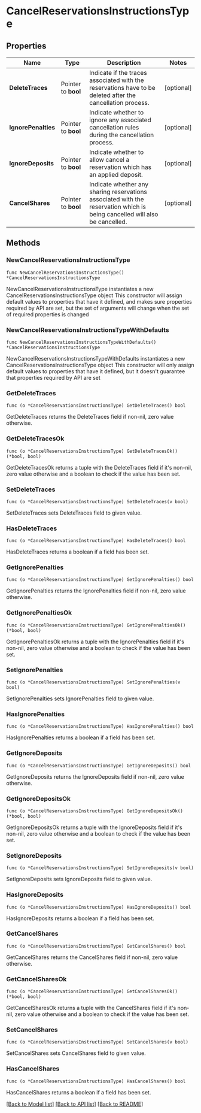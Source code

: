 # CancelReservationsInstructionsType

## Properties

Name | Type | Description | Notes
------------ | ------------- | ------------- | -------------
**DeleteTraces** | Pointer to **bool** | Indicate if the traces associated with the reservations have to be deleted after the cancellation process. | [optional] 
**IgnorePenalties** | Pointer to **bool** | Indicate whether to ignore any associated cancellation rules during the cancellation process. | [optional] 
**IgnoreDeposits** | Pointer to **bool** | Indicate whether to allow cancel a reservation which has an applied deposit. | [optional] 
**CancelShares** | Pointer to **bool** | Indicate whether any sharing reservations associated with the reservation which is being cancelled will also be cancelled. | [optional] 

## Methods

### NewCancelReservationsInstructionsType

`func NewCancelReservationsInstructionsType() *CancelReservationsInstructionsType`

NewCancelReservationsInstructionsType instantiates a new CancelReservationsInstructionsType object
This constructor will assign default values to properties that have it defined,
and makes sure properties required by API are set, but the set of arguments
will change when the set of required properties is changed

### NewCancelReservationsInstructionsTypeWithDefaults

`func NewCancelReservationsInstructionsTypeWithDefaults() *CancelReservationsInstructionsType`

NewCancelReservationsInstructionsTypeWithDefaults instantiates a new CancelReservationsInstructionsType object
This constructor will only assign default values to properties that have it defined,
but it doesn't guarantee that properties required by API are set

### GetDeleteTraces

`func (o *CancelReservationsInstructionsType) GetDeleteTraces() bool`

GetDeleteTraces returns the DeleteTraces field if non-nil, zero value otherwise.

### GetDeleteTracesOk

`func (o *CancelReservationsInstructionsType) GetDeleteTracesOk() (*bool, bool)`

GetDeleteTracesOk returns a tuple with the DeleteTraces field if it's non-nil, zero value otherwise
and a boolean to check if the value has been set.

### SetDeleteTraces

`func (o *CancelReservationsInstructionsType) SetDeleteTraces(v bool)`

SetDeleteTraces sets DeleteTraces field to given value.

### HasDeleteTraces

`func (o *CancelReservationsInstructionsType) HasDeleteTraces() bool`

HasDeleteTraces returns a boolean if a field has been set.

### GetIgnorePenalties

`func (o *CancelReservationsInstructionsType) GetIgnorePenalties() bool`

GetIgnorePenalties returns the IgnorePenalties field if non-nil, zero value otherwise.

### GetIgnorePenaltiesOk

`func (o *CancelReservationsInstructionsType) GetIgnorePenaltiesOk() (*bool, bool)`

GetIgnorePenaltiesOk returns a tuple with the IgnorePenalties field if it's non-nil, zero value otherwise
and a boolean to check if the value has been set.

### SetIgnorePenalties

`func (o *CancelReservationsInstructionsType) SetIgnorePenalties(v bool)`

SetIgnorePenalties sets IgnorePenalties field to given value.

### HasIgnorePenalties

`func (o *CancelReservationsInstructionsType) HasIgnorePenalties() bool`

HasIgnorePenalties returns a boolean if a field has been set.

### GetIgnoreDeposits

`func (o *CancelReservationsInstructionsType) GetIgnoreDeposits() bool`

GetIgnoreDeposits returns the IgnoreDeposits field if non-nil, zero value otherwise.

### GetIgnoreDepositsOk

`func (o *CancelReservationsInstructionsType) GetIgnoreDepositsOk() (*bool, bool)`

GetIgnoreDepositsOk returns a tuple with the IgnoreDeposits field if it's non-nil, zero value otherwise
and a boolean to check if the value has been set.

### SetIgnoreDeposits

`func (o *CancelReservationsInstructionsType) SetIgnoreDeposits(v bool)`

SetIgnoreDeposits sets IgnoreDeposits field to given value.

### HasIgnoreDeposits

`func (o *CancelReservationsInstructionsType) HasIgnoreDeposits() bool`

HasIgnoreDeposits returns a boolean if a field has been set.

### GetCancelShares

`func (o *CancelReservationsInstructionsType) GetCancelShares() bool`

GetCancelShares returns the CancelShares field if non-nil, zero value otherwise.

### GetCancelSharesOk

`func (o *CancelReservationsInstructionsType) GetCancelSharesOk() (*bool, bool)`

GetCancelSharesOk returns a tuple with the CancelShares field if it's non-nil, zero value otherwise
and a boolean to check if the value has been set.

### SetCancelShares

`func (o *CancelReservationsInstructionsType) SetCancelShares(v bool)`

SetCancelShares sets CancelShares field to given value.

### HasCancelShares

`func (o *CancelReservationsInstructionsType) HasCancelShares() bool`

HasCancelShares returns a boolean if a field has been set.


[[Back to Model list]](../README.md#documentation-for-models) [[Back to API list]](../README.md#documentation-for-api-endpoints) [[Back to README]](../README.md)


